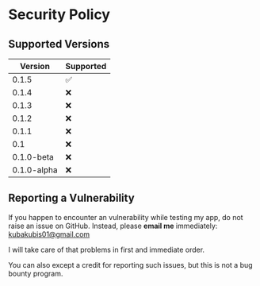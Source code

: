 # Security Policy

## Supported Versions

| Version | Supported          |
| ------- | ------------------ |
| 0.1.5 | :white_check_mark: |
| 0.1.4 | :x: |
| 0.1.3 | :x: |
| 0.1.2 | :x: |
| 0.1.1 | :x: |
| 0.1 | :x: |
| 0.1.0-beta | :x: |
| 0.1.0-alpha   | :x: |


## Reporting a Vulnerability

If you happen to encounter an vulnerability while testing my app, do not raise an issue on GitHub.
Instead, please **email me** immediately: kubakubis01@gmail.com

I will take care of that problems in first and immediate order.

You can also except a credit for reporting such issues, but this is not a bug bounty program.
